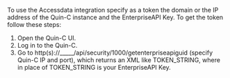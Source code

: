 To use the Accessdata integration specify as a token the domain or the IP address of the Quin-C instance and the EnterpriseAPI Key.
  To get the token follow these steps:
  1. Open the Quin-C UI.
  2. Log in to the Quin-C.
  3. Go to http(s)://_____/api/security/1000/getenterpriseapiguid (specify Quin-C IP and port), which returns an XML like <string xmlns="http://schemas.microsoft.com/2003/10/Serialization/">TOKEN_STRING</string>, where in place of TOKEN_STRING is your EnterpriseAPI Key.
